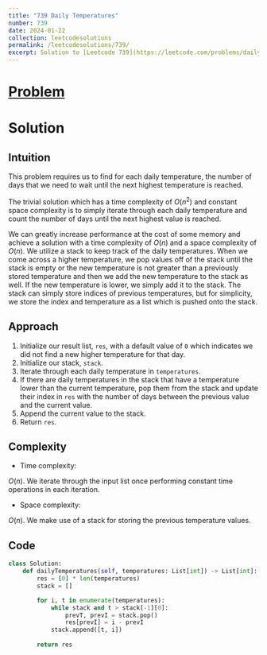 ```yaml
---
title: "739 Daily Temperatures"
number: 739
date: 2024-01-22
collection: leetcodesolutions
permalink: /leetcodesolutions/739/
excerpt: Solution to [Leetcode 739](https://leetcode.com/problems/daily-temperatures/description/)
---
```

# [Problem](https://leetcode.com/problems/daily-temperatures/description/)

# Solution

## Intuition
<!-- Describe your first thoughts on how to solve this problem. -->
This problem requires us to find for each daily temperature, the number of days that we need to wait until the next highest temperature is reached.

The trivial solution which has a time complexity of $O(n^2)$ and constant space complexity is to simply iterate through each daily temperature and count the number of days until the next highest value is reached.

We can greatly increase performance at the cost of some memory and achieve a solution with a time complexity of $O(n)$ and a space complexity of $O(n)$. We utilize a stack to keep track of the daily temperatures. When we come across a higher temperature, we pop values off of the stack until the stack is empty or the new temperature is not greater than a previously stored temperature and then we add the new temperature to the stack as well. If the new temperature is lower, we simply add it to the stack. The stack can simply store indices of previous temperatures, but for simplicity, we store the index and temperature as a list which is pushed onto the stack.

## Approach
<!-- Describe your approach to solving the problem. -->
1. Initialize our result list, `res`, with a default value of `0` which indicates we did not find a new higher temperature for that day.
2. Initialize our stack, `stack`.
3. Iterate through each daily temperature in `temperatures`. 
4. If there are daily temperatures in the stack that have a temperature lower than the current temperature, pop them from the stack and update their index in `res` with the number of days between the previous value and the current value.
5. Append the current value to the stack.
6. Return `res`.

## Complexity
- Time complexity:
<!-- Add your time complexity here, e.g. $$O(n)$$ -->
$O(n)$. We iterate through the input list once performing constant time operations in each iteration.
- Space complexity:
<!-- Add your space complexity here, e.g. $$O(n)$$ -->
$O(n)$. We make use of a stack for storing the previous temperature values.

## Code
```python
class Solution:
    def dailyTemperatures(self, temperatures: List[int]) -> List[int]:
        res = [0] * len(temperatures)
        stack = []

        for i, t in enumerate(temperatures):
            while stack and t > stack[-1][0]:
                prevT, prevI = stack.pop()
                res[prevI] = i - prevI
            stack.append([t, i])
        
        return res
```